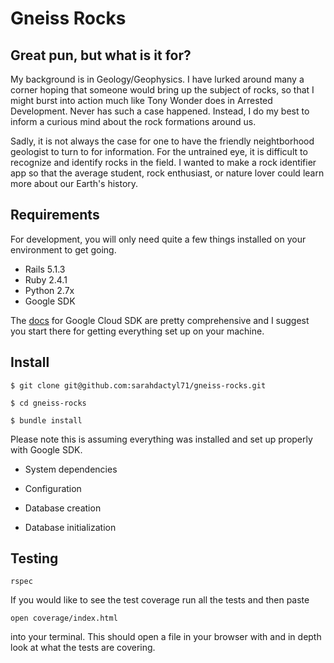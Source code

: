 # Gneiss Rocks

## Great pun, but what is it for?
My background is in Geology/Geophysics. I have lurked around many a corner hoping that someone would bring up the subject of rocks, so that I might burst into action much like Tony Wonder does in Arrested Development. Never has such a case happened. Instead, I do my best to inform a curious mind about the rock formations around us.

Sadly, it is not always the case for one to have the friendly neightborhood geologist to turn to for information. For the untrained eye, it is difficult to recognize and identify rocks in the field. I wanted to make a rock identifier app so that the average student, rock enthusiast, or nature lover could learn more about our Earth's history.

## Requirements

For development, you will only need quite a few things installed on your environment to get going.

* Rails 5.1.3
* Ruby 2.4.1
* Python 2.7x
* Google SDK

The [docs](https://cloud.google.com/sdk/docs/) for Google Cloud SDK are pretty comprehensive and I suggest you start there for getting everything set up on your machine.


## Install

```
$ git clone git@github.com:sarahdactyl71/gneiss-rocks.git
```
```
$ cd gneiss-rocks
```
```
$ bundle install
```

Please note this is assuming everything was installed and set up properly with Google SDK.

* System dependencies

* Configuration

* Database creation

* Database initialization

## Testing
  `rspec`

  If you would like to see the test coverage run all the tests and then paste

  `open coverage/index.html`

  into your terminal. This should open a file in your browser with and in depth look at what the tests are covering.
